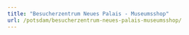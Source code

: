 ```yaml
---
title: "Besucherzentrum Neues Palais - Museumsshop"
url: /potsdam/besucherzentrum-neues-palais-museumsshop/
---
```

